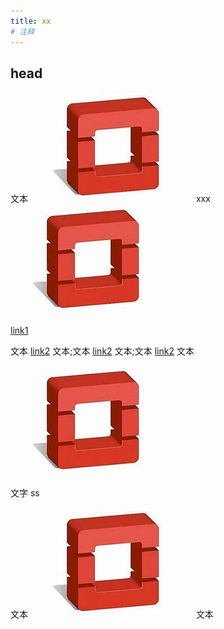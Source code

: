 ```yaml
---
title: xx
# 注释
---
```


## head 

文本
![image1](images/logo.jpg) xxx ![image1](images/logo.jpg)


[link1](http://baidu.com)

文本 [link2](http://baidu.com) 文本;文本 [link2](http://baidu.com) 文本;文本 [link2](http://baidu.com) 文本


![image1](images/logo.jpg)

文字
ss

文本 ![image1](images/logo.jpg) 文本